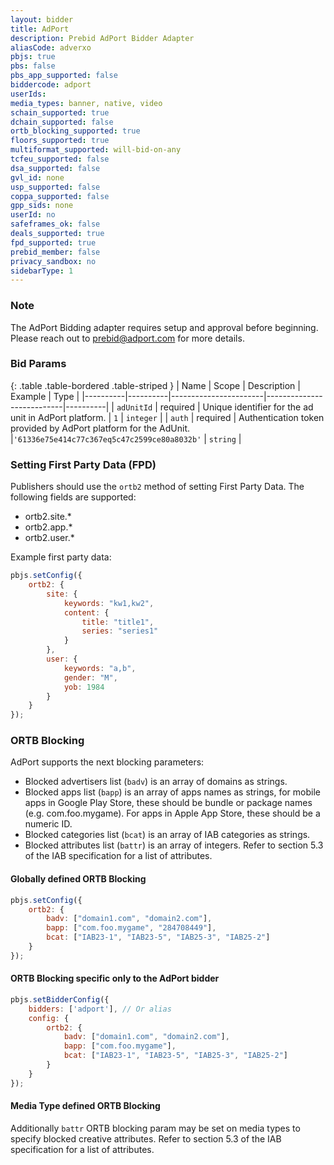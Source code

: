 ```yaml
---
layout: bidder
title: AdPort
description: Prebid AdPort Bidder Adapter
aliasCode: adverxo
pbjs: true
pbs: false
pbs_app_supported: false
biddercode: adport
userIds:
media_types: banner, native, video
schain_supported: true
dchain_supported: false
ortb_blocking_supported: true
floors_supported: true
multiformat_supported: will-bid-on-any
tcfeu_supported: false
dsa_supported: false
gvl_id: none
usp_supported: false
coppa_supported: false
gpp_sids: none
userId: no
safeframes_ok: false
deals_supported: true
fpd_supported: true
prebid_member: false
privacy_sandbox: no
sidebarType: 1
---
```


### Note

The AdPort Bidding adapter requires setup and approval before beginning. Please reach out to <prebid@adport.com> for
more details.

### Bid Params

{: .table .table-bordered .table-striped }
| Name | Scope | Description | Example | Type |
|----------|----------|-----------------------|---------------------------|----------|
| `adUnitId`   | required | Unique identifier for the ad unit in AdPort platform. | `1` | `integer` |
| `auth`       | required | Authentication token provided by AdPort platform for the AdUnit. |`'61336e75e414c77c367eq5c47c2599ce80a8032b'` | `string` |

### Setting First Party Data (FPD)

Publishers should use the `ortb2` method of setting First Party Data. The following fields are supported:

- ortb2.site.\*
- ortb2.app.\*
- ortb2.user.\*

Example first party data:

```javascript
pbjs.setConfig({
    ortb2: {
        site: {
            keywords: "kw1,kw2",
            content: {
                title: "title1",
                series: "series1"
            }
        },
        user: {
            keywords: "a,b",
            gender: "M",
            yob: 1984
        }
    }
});
```

### ORTB Blocking

AdPort supports the next blocking parameters:

- Blocked advertisers list (`badv`) is an array of domains as strings.
- Blocked apps list (`bapp`) is an array of apps names as strings, for mobile apps in Google Play Store, these should be
  bundle or package names (e.g. com.foo.mygame). For apps in Apple App Store, these should be a numeric ID.
- Blocked categories list (`bcat`) is an array of IAB categories as strings.
- Blocked attributes list (`battr`) is an array of integers. Refer to section 5.3 of the IAB specification for a list of
  attributes.

#### Globally defined ORTB Blocking

```javascript
pbjs.setConfig({
    ortb2: {
        badv: ["domain1.com", "domain2.com"],
        bapp: ["com.foo.mygame", "284708449"],
        bcat: ["IAB23-1", "IAB23-5", "IAB25-3", "IAB25-2"]
    }
});
```

#### ORTB Blocking specific only to the AdPort bidder

```javascript
pbjs.setBidderConfig({
    bidders: ['adport'], // Or alias
    config: {
        ortb2: {
            badv: ["domain1.com", "domain2.com"],
            bapp: ["com.foo.mygame"],
            bcat: ["IAB23-1", "IAB23-5", "IAB25-3", "IAB25-2"]
        }
    }
});
```

#### Media Type defined ORTB Blocking

Additionally `battr` ORTB blocking param may be set on media types to specify blocked creative
attributes. Refer to section 5.3 of the IAB specification for a list of attributes.
